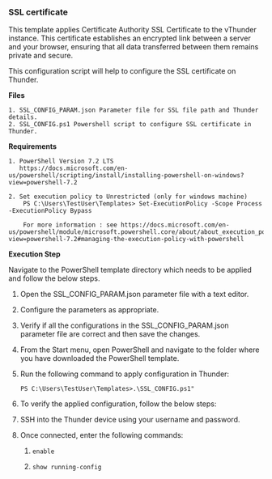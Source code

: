 ### SSL certificate
This template applies Certificate Authority SSL Certificate to the vThunder instance. This certificate establishes an encrypted link between a server and your browser, ensuring that all data transferred between them remains private and secure.

This configuration script will help to configure the SSL certificate on Thunder.

**Files**

    1. SSL_CONFIG_PARAM.json Parameter file for SSL file path and Thunder details.
    2. SSL_CONFIG.ps1 Powershell script to configure SSL certificate in Thunder.


**Requirements**

    1. PowerShell Version 7.2 LTS
	   https://docs.microsoft.com/en-us/powershell/scripting/install/installing-powershell-on-windows?view=powershell-7.2
	    
    2. Set execution policy to Unrestricted (only for windows machine)
        PS C:\Users\TestUser\Templates> Set-ExecutionPolicy -Scope Process -ExecutionPolicy Bypass
        
        For more information : see https://docs.microsoft.com/en-us/powershell/module/microsoft.powershell.core/about/about_execution_policies?view=powershell-7.2#managing-the-execution-policy-with-powershell


**Execution Step**

Navigate to the PowerShell template directory which needs to be applied and follow the below steps.

1. Open the SSL_CONFIG_PARAM.json parameter file with a text editor.
2. Configure the parameters as appropriate.
3. Verify if all the configurations in the SSL_CONFIG_PARAM.json parameter file are correct and then save the changes.
4. From the Start menu, open PowerShell and navigate to the folder where you have downloaded the PowerShell template.
5. Run the following command to apply configuration in Thunder:

    ```PS C:\Users\TestUser\Templates>.\SSL_CONFIG.ps1"```

6. To verify the applied configuration, follow the below steps:

  1. SSH into the Thunder device using your username and password.
  2. Once connected, enter the following commands:

     1. `enable`

     2. `show running-config`

